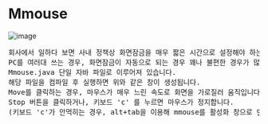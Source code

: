 # Mmouse 

![image](https://github.com/binary-river/mmouse/assets/66468384/38086fff-9765-41e9-8e7a-e0294cb71de9)

<pre>
회사에서 일하다 보면 사내 정책상 화면잠금을 매우 짧은 시간으로 설정해야 하는 경우가 있습니다.
PC를 여러대 쓰는 경우, 화면잠금이 자동으로 되는 경우 꽤나 불편한 경우가 많습니다.
Mmouse.java 단일 자바 파일로 이루어져 있습니다.
해당 파일을 컴파일 후 실행하면 위와 같은 창이 생성됩니다.
Move를 클릭하는 경우, 마우스가 매우 느린 속도로 화면을 가로질러 움직입니다.
Stop 버튼을 클릭하거나, 키보드 'c' 를 누르면 마우스가 정지합니다.
(키보드 'c'가 안먹히는 경우, alt+tab을 이용해 mmouse를 활성화 창으로 만든 후 'c'를 눌러주세요)
</pre>

